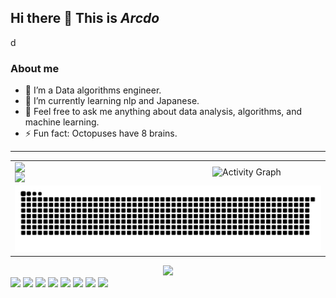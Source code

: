 ## Hi there 👋  **This is *Arcdo***
d
### About me

- 🔭 I’m a Data algorithms engineer.
- 🌱 I’m currently learning nlp and Japanese.
- 💬 Feel free to ask me anything about data analysis, algorithms, and machine learning.
- ⚡ Fun fact: Octopuses have 8 brains.
---

<table>
  <tr>
  <td style="width: 50%; text-align: left; vertical-align: top;">
    <div style="display: flex; flex-direction: column; height: auto; width: 100%;">
      <img src="https://github-readme-stats.vercel.app/api?username=arcdo&count_private=true&hide=contribs&show_icons=true&theme=buefy" style="width: 100%; height: auto;" />
      <img src="https://github-readme-stats.vercel.app/api/top-langs/?username=arcdo&layout=compact&theme=buefy" style="width: 100%; height: auto;" />
    </div>
  </td>
  <td style="width: 50%; text-align: center;">
    <img src="https://github-readme-activity-graph.vercel.app/graph?username=arcdo&days=10&bg_color=ffffff00&line=006400" alt="Activity Graph" style="width: 100%; height: auto;" />
  </td>
</tr>
  <tr>
    <td colspan="2" style="text-align: center;">
      <img src="https://raw.githubusercontent.com/arcdo/arcdo/refs/heads/output/github-contribution-grid-snake.svg" alt="GitHub Contribution Snake" style="width: 100%; height: auto;" />
    </td>
  </tr>
</table>








<div align="center"> <img src="https://github-profile-trophy.vercel.app/?username=arcdo" /> </div>

<span>
  <img src="https://img.shields.io/badge/-Python-7957d5?style=flat-square&logo=python&logoColor=white" />
  <img src="https://img.shields.io/badge/-Rust-7957d5?style=flat-square&logo=rust&logoColor=white" />
  <img src="https://img.shields.io/badge/-HTML5-7957d5?style=flat-square&logo=html5&logoColor=white" />
  <img src="https://img.shields.io/badge/-CSS3-7957d5?style=flat-square&logo=css3&logoColor=white" />
  <img src="https://img.shields.io/badge/-JavaScript-7957d5?style=flat-square&logo=javascript&logoColor=white" />
  <img src="https://img.shields.io/badge/-Hadoop-7957d5?style=flat-square&logo=apachehadoop&logoColor=white" />
  <img src="https://img.shields.io/badge/-HBase-7957d5?style=flat-square&logo=apachehbase&logoColor=white" />
  <img src="https://img.shields.io/badge/-Hive-7957d5?style=flat-square&logo=apachehive&logoColor=white" />
</span>






